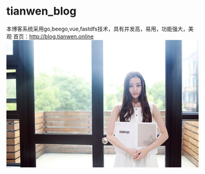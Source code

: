 # tianwen_blog
本博客系统采用go,beego,vue,fastdfs技术，具有并发高，易用，功能强大，美观
首页：http://blog.tianwen.online
![Image text](https://raw.githubusercontent.com/raowr/tianwen_blog/master/static/img/1.jpg)
